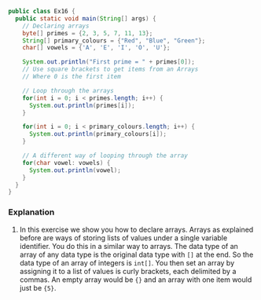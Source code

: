 ```java
public class Ex16 {
  public static void main(String[] args) {
    // Declaring arrays
    byte[] primes = {2, 3, 5, 7, 11, 13};
    String[] primary_colours = {"Red", "Blue", "Green"};
    char[] vowels = {'A', 'E', 'I', 'O', 'U'};

    System.out.println("First prime = " + primes[0]);
    // Use square brackets to get items from an Arrays
    // Where 0 is the first item

    // Loop through the arrays
    for(int i = 0; i < primes.length; i++) {
      System.out.println(primes[i]);
    }

    for(int i = 0; i < primary_colours.length; i++) {
      System.out.println(primary_colours[i]);
    }

    // A different way of looping through the array
    for(char vowel: vowels) {
      System.out.println(vowel);
    }
  }
}
```

### Explanation
1. In this exercise we show you how to declare arrays. Arrays as explained before are ways of storing lists of values under a single variable identifier. You do this in a similar way to arrays. The data type of an array of any data type is the original data type with `[]` at the end. So the data type of an array of integers is `int[]`. You then set an array by assigning it to a list of values is curly brackets, each delimited by a commas. An empty array would be `{}` and an array with one item would just be `{5}`.
